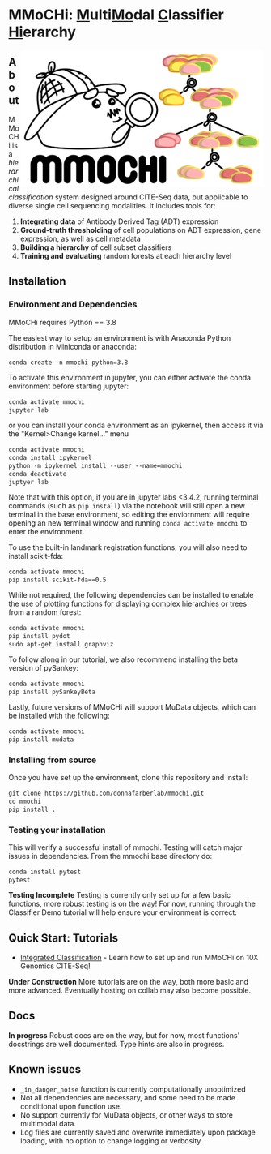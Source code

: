 # MMoCHi: <ins>M</ins>ulti<ins>Mo</ins>dal <ins>C</ins>lassifier <ins>Hi</ins>erarchy

<img align="right" src="./docs/figures/mmochi_logo.svg" width="480">

## About

MMoCHi is a <i>hierarchical classification</i> system designed around CITE-Seq data, but applicable to diverse single cell sequencing modalities. 
It includes tools for:

1. <b>Integrating data</b> of Antibody Derived Tag (ADT) expression
2. <b>Ground-truth thresholding</b> of cell populations on ADT expression, gene expression, as well as cell metadata 
3. <b>Building a hierarchy</b> of cell subset classifiers 
4. <b>Training and evaluating</b> random forests at each hierarchy level

## Installation

### Environment and Dependencies

MMoCHi requires Python == 3.8

The easiest way to setup an environment is with Anaconda Python distribution in Miniconda or anaconda:
```
conda create -n mmochi python=3.8
```
To activate this environment in jupyter, you can either activate the conda environment before starting jupyter:
```
conda activate mmochi
jupyter lab
```
or you can install your conda environment as an ipykernel, then access it via the "Kernel>Change kernel..." menu
```
conda activate mmochi
conda install ipykernel
python -m ipykernel install --user --name=mmochi
conda deactivate
juptyer lab
```
Note that with this option, if you are in jupyter labs <3.4.2, running terminal commands (such as `pip install`) via the notebook will still open a new terminal in the base environment, so editing the enviornment will require opening an new terminal window and running `conda activate mmochi` to enter the environment.

To use the built-in landmark registration functions, you will also need to install scikit-fda:
```
conda activate mmochi
pip install scikit-fda==0.5
```


While not required, the following dependencies can be installed to enable the use of plotting functions for displaying complex hierarchies or trees from a random forest:

```
conda activate mmochi
pip install pydot
sudo apt-get install graphviz
```



To follow along in our tutorial, we also recommend installing the beta version of pySankey:

```
conda activate mmochi
pip install pySankeyBeta
```

Lastly, future versions of MMoCHi will support MuData objects, which can be installed with the following:

```
conda activate mmochi
pip install mudata
```

### Installing from source
Once you have set up the environment, clone this repository and install:
```
git clone https://github.com/donnafarberlab/mmochi.git
cd mmochi
pip install .
```

### Testing your installation
This will verify a successful install of mmochi. Testing will catch major issues in dependencies. From the mmochi base
directory do:
```
conda install pytest
pytest
```
<div class="alert alert-block alert-warning">
<b>Testing Incomplete</b> Testing is currently only set up for a few basic functions, more robust testing is on the way! For now, running through the Classifier Demo tutorial will help ensure your environment is correct.
</div>

## Quick Start: Tutorials

- [Integrated Classification]('./docs/Classifier_Demo.ipynb') - Learn how to set up and run MMoCHi on 10X Genomics CITE-Seq!

<div class="alert alert-block alert-warning">
<b>Under Construction</b> More tutorials are on the way, both more basic and more advanced. Eventually hosting on collab may also become possible.
</div>

## Docs

<div class="alert alert-block alert-danger">
<b>In progress</b> Robust docs are on the way, but for now, most functions' docstrings are well documented. Type hints are also in progress. 
</div>

## Known issues

- `_in_danger_noise` function is currently computationally unoptimized
- Not all dependencies are necessary, and some need to be made conditional upon function use.
- No support currently for MuData objects, or other ways to store multimodal data.
- Log files are currently saved and overwrite immediately upon package loading, with no option to change logging or verbosity.

